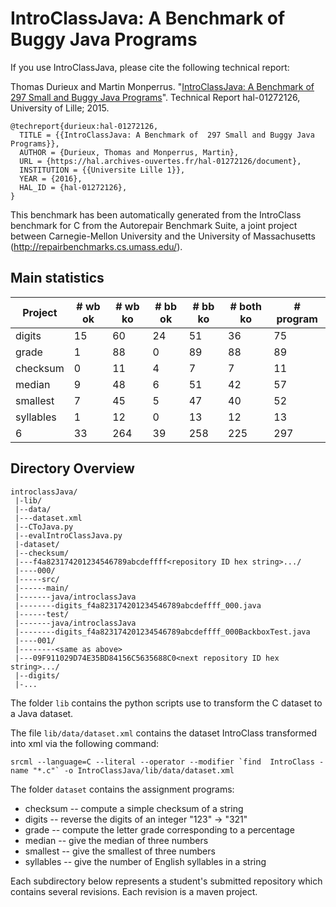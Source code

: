 # IntroClassJava: A Benchmark of Buggy Java Programs

If you use IntroClassJava, please cite the following technical report:

Thomas Durieux and Martin Monperrus. "[IntroClassJava: A Benchmark of  297 Small and Buggy Java Programs](https://hal.archives-ouvertes.fr/hal-01272126/document)". Technical Report hal-01272126, University of Lille; 2015. 

```
@techreport{durieux:hal-01272126,
  TITLE = {{IntroClassJava: A Benchmark of  297 Small and Buggy Java Programs}},
  AUTHOR = {Durieux, Thomas and Monperrus, Martin},
  URL = {https://hal.archives-ouvertes.fr/hal-01272126/document},
  INSTITUTION = {{Universite Lille 1}},
  YEAR = {2016},
  HAL_ID = {hal-01272126},
}
```


This benchmark has been automatically generated from the IntroClass benchmark for C from the Autorepair Benchmark Suite, a joint project between Carnegie-Mellon University and the University of Massachusetts (<http://repairbenchmarks.cs.umass.edu/>).

## Main statistics
| Project   | # wb ok | # wb ko | # bb ok | # bb ko | # both ko | # program |
|-----------|---------|---------|---------|---------|-----------|-----------|
| digits    |      15 |      60 |      24 |      51 |        36 |        75 |
| grade     |       1 |      88 |       0 |      89 |        88 |        89 |
| checksum  |       0 |      11 |       4 |       7 |         7 |        11 |
| median    |       9 |      48 |       6 |      51 |        42 |        57 |
| smallest  |       7 |      45 |       5 |      47 |        40 |        52 |
| syllables |       1 |      12 |       0 |      13 |        12 |        13 |
|         6 |      33 |     264 |      39 |     258 |       225 |       297 |


## Directory Overview

```
introclassJava/
 |-lib/
 |--data/
 |---dataset.xml
 |--CToJava.py
 |--evalIntroClassJava.py
 |-dataset/
 |--checksum/
 |---f4a823174201234546789abcdeffff<repository ID hex string>.../
 |----000/
 |-----src/
 |------main/
 |-------java/introclassJava
 |--------digits_f4a823174201234546789abcdeffff_000.java
 |------test/
 |-------java/introclassJava
 |--------digits_f4a823174201234546789abcdeffff_000BackboxTest.java
 |----001/
 |--------<same as above>
 |---09F911029D74E35BD84156C5635688C0<next repository ID hex string>.../
 |--digits/
 |-...
 ```

The folder ```lib``` contains the python scripts use to transform the C dataset to a Java dataset.

The file ```lib/data/dataset.xml``` contains the dataset IntroClass transformed into xml via the following command: 
```console
srcml --language=C --literal --operator --modifier `find  IntroClass -name "*.c"` -o IntroClassJava/lib/data/dataset.xml
```

The folder ```dataset``` contains the assignment programs:

* checksum -- compute a simple checksum of a string
* digits -- reverse the digits of an integer "123" -> "321"
* grade -- compute the letter grade corresponding to a percentage
* median -- give the median of three numbers
* smallest -- give the smallest of three numbers
* syllables -- give the number of English syllables in a string

Each subdirectory below represents a student's submitted repository which contains several revisions. Each revision is a maven project. 
